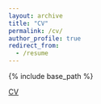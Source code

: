 ```yaml
---
layout: archive
title: "CV"
permalink: /cv/
author_profile: true
redirect_from:
  - /resume
---
```


{% include base_path %}

[CV](https://drive.google.com/file/d/1ZdH2CecliZnxSy5mG5DmUyBwUOd5tS0D/view?usp=sharing)